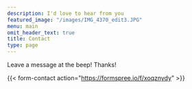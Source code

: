 ```yaml
---
description: I'd love to hear from you
featured_image: "/images/IMG_4370_edit3.JPG"
menu: main
omit_header_text: true
title: Contact
type: page
---
```



Leave a message at the beep! Thanks!

{{< form-contact action="https://formspree.io/f/xoqznydy"  >}}
